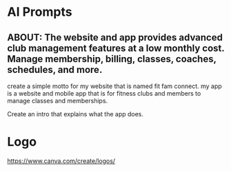 # AI Prompts

## ABOUT: The website and app provides advanced club management features at a low monthly cost. Manage membership, billing, classes, coaches, schedules, and more.

create a simple motto for my website that is named fit fam connect. my app is a website and mobile app that is for
fitness clubs and members to manage classes and memberships.

Create an intro that explains what the app does.

# Logo

https://www.canva.com/create/logos/
